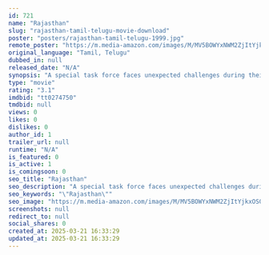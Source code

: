 ```yaml
---
id: 721
name: "Rajasthan"
slug: "rajasthan-tamil-telugu-movie-download"
poster: "posters/rajasthan-tamil-telugu-1999.jpg"
remote_poster: "https://m.media-amazon.com/images/M/MV5BOWYxNWM2ZjItYjkxOS00YzFhLTg0OGEtNTBiZGM0Y2M0NjZlXkEyXkFqcGdeQXVyMjA4OTI5NDQ@._V1_SX300.jpg"
original_language: "Tamil, Telugu"
dubbed_in: null
released_date: "N/A"
synopsis: "A special task force faces unexpected challenges during their clash against terrorists."
type: "movie"
rating: "3.1"
imdbid: "tt0274750"
tmdbid: null
views: 0
likes: 0
dislikes: 0
author_id: 1
trailer_url: null
runtime: "N/A"
is_featured: 0
is_active: 1
is_comingsoon: 0
seo_title: "Rajasthan"
seo_description: "A special task force faces unexpected challenges during their clash against terrorists."
seo_keywords: "\"Rajasthan\""
seo_image: "https://m.media-amazon.com/images/M/MV5BOWYxNWM2ZjItYjkxOS00YzFhLTg0OGEtNTBiZGM0Y2M0NjZlXkEyXkFqcGdeQXVyMjA4OTI5NDQ@._V1_SX300.jpg"
screenshots: null
redirect_to: null
social_shares: 0
created_at: 2025-03-21 16:33:29
updated_at: 2025-03-21 16:33:29
---
```


